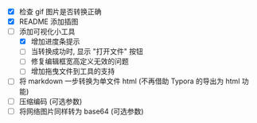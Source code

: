 - [x] 检查 gif 图片是否转换正确
- [x] README 添加插图
- [ ] 添加可视化小工具
    - [x] 增加进度条提示
    - [ ] 当转换成功时, 显示 "打开文件" 按钮
    - [ ] 修复编辑框宽高定义无效的问题
    - [ ] 增加拖曳文件到工具的支持
- [ ] 将 markdown 一步转换为单文件 html (不再借助 Typora 的导出为 html 功能)
- [ ] 压缩编码 (可选参数)
- [ ] 将网络图片同样转为 base64 (可选参数)
